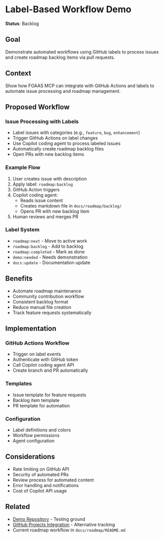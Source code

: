 # Label-Based Workflow Demo

**Status**: Backlog

## Goal

Demonstrate automated workflows using GitHub labels to process issues and create roadmap backlog items via pull requests.

## Context

Show how FOAAS MCP can integrate with GitHub Actions and labels to automate issue processing and roadmap management.

## Proposed Workflow

### Issue Processing with Labels
- Label issues with categories (e.g., `feature`, `bug`, `enhancement`)
- Trigger GitHub Actions on label changes
- Use Copilot coding agent to process labeled issues
- Automatically create roadmap backlog files
- Open PRs with new backlog items

### Example Flow
1. User creates issue with description
2. Apply label: `roadmap:backlog`
3. GitHub Action triggers
4. Copilot coding agent:
   - Reads issue content
   - Creates markdown file in `docs/roadmap/backlog/`
   - Opens PR with new backlog item
5. Human reviews and merges PR

### Label System
- `roadmap:next` - Move to active work
- `roadmap:backlog` - Add to backlog
- `roadmap:completed` - Mark as done
- `demo:needed` - Needs demonstration
- `docs:update` - Documentation update

## Benefits

- Automate roadmap maintenance
- Community contribution workflow
- Consistent backlog format
- Reduce manual file creation
- Track feature requests systematically

## Implementation

### GitHub Actions Workflow
- Trigger on label events
- Authenticate with GitHub token
- Call Copilot coding agent API
- Create branch and PR automatically

### Templates
- Issue template for feature requests
- Backlog item template
- PR template for automation

### Configuration
- Label definitions and colors
- Workflow permissions
- Agent configuration

## Considerations

- Rate limiting on GitHub API
- Security of automated PRs
- Review process for automated content
- Error handling and notifications
- Cost of Copilot API usage

## Related

- [Demo Repository](demo-repository.md) - Testing ground
- [GitHub Projects Integration](github-projects-integration.md) - Alternative tracking
- Current roadmap workflow in `docs/roadmap/README.md`
